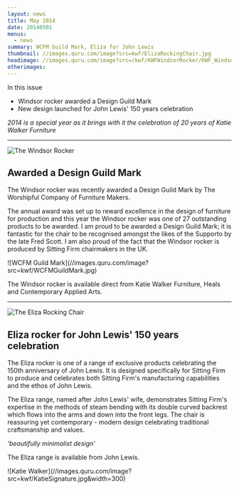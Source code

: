 ```yaml
---
layout: news
title: May 2014
date: 20140501
menus: 
  - news
summary: WCFM Guild Mark, Eliza for John Lewis
thumbnail: //images.quru.com/image?src=kwf/ElizaRockingChair.jpg
headimage: //images.quru.com/image?src=/kwf/KWFWindsorRocker/KWF_Windsor_Rocker_side_view_cut.jpg
otherimages:
---
```

In this issue

* Windsor rocker awarded a Design Guild Mark
* New design launched for John Lewis' 150 years celebration

*2014 is a special year as it brings with it the celebration of 20 years of Katie Walker Furniture*

* * * * * 

![The Windsor Rocker](//images.quru.com/image?src=/kwf/KWFWindsorRocker/KWF_Windsor_Rocker_side_view_cut.jpg&width=770)

## Awarded a Design Guild Mark
The Windsor rocker was recently awarded a Design Guild Mark by The Worshipful Company of Furniture Makers.
 
The annual award was set up to reward excellence in the design of furniture for production and this year the Windsor rocker was one of 27 outstanding products to be awarded. I am proud to be awarded a Design Guild Mark; it is fantastic for the chair to be recognised amongst the likes of the Supporto by the late Fred Scott. I am also proud of the fact that the Windsor rocker is produced by Sitting Firm chairmakers in the UK.

<div class="actual_size" markdown="1">
![WCFM Guild Mark](//images.quru.com/image?src=kwf/WCFMGuildMark.jpg)
</div>

The Windsor rocker is available direct from Katie Walker Furniture, Heals and Contemporary Applied Arts. 

* * * * *

![The Eliza Rocking Chair](//images.quru.com/image?src=kwf/ElizaRockingChair.jpg&strip=1)

## Eliza rocker for John Lewis' 150 years celebration

The Eliza rocker is one of a range of exclusive products celebrating the 150th anniversary of John Lewis. It is designed specifically for Sitting Firm to produce and celebrates both Sitting Firm's manufacturing capabilities and the ethos of John Lewis.

The Eliza range, named after John Lewis' wife, demonstrates Sitting Firm's expertise in the methods of steam bending with its double curved backrest which flows into the arms and down into the front legs. The chair is reassuring yet contemporary - modern design celebrating traditional craftsmanship and values.

*'beautifully minimalist design'*
 
The Eliza range is available from John Lewis. 

<div class="actual_size" markdown="1"> ![Katie Walker](//images.quru.com/image?src=kwf/KatieSignature.jpg&width=300)
</div>
